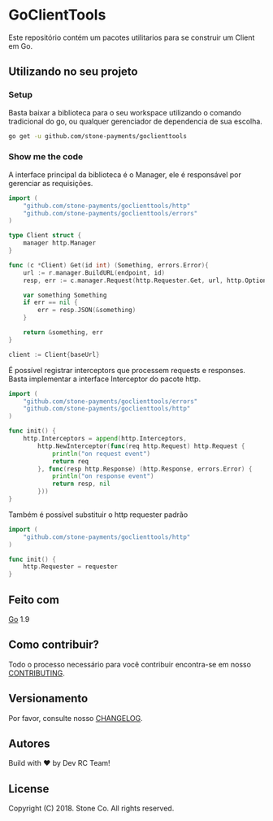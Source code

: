 # GoClientTools

Este repositório contém um pacotes utilitarios para se construir um Client em Go.


## Utilizando no seu projeto

### Setup

Basta baixar a biblioteca para o seu workspace utilizando o comando tradicional do go, ou qualquer gerenciador de dependencia de sua escolha.

```bash
go get -u github.com/stone-payments/goclienttools
```

### Show me the code

A interface principal da biblioteca é o Manager, ele é responsável por gerenciar as requisições.

```go
import (
    "github.com/stone-payments/goclienttools/http"
    "github.com/stone-payments/goclienttools/errors"    
)

type Client struct {
    manager http.Manager
}

func (c *Client) Get(id int) (Something, errors.Error){
    url := r.manager.BuildURL(endpoint, id)
    resp, err := c.manager.Request(http.Requester.Get, url, http.Options())

    var something Something
	if err == nil {
		err = resp.JSON(&something)
	}

	return &something, err
}

client := Client{baseUrl}
```

É possível registrar interceptors que processem requests e responses. Basta implementar a interface Interceptor do pacote http.

```go
import (
    "github.com/stone-payments/goclienttools/errors"
    "github.com/stone-payments/goclienttools/http"
)

func init() {
    http.Interceptors = append(http.Interceptors,
        http.NewInterceptor(func(req http.Request) http.Request {
            println("on request event")
            return req
        }, func(resp http.Response) (http.Response, errors.Error) {
            println("on response event")
            return resp, nil
        }))
}

```

Também é possível substituir o http requester padrão
```go
import (
    "github.com/stone-payments/goclienttools/http"
)

func init() {
    http.Requester = requester
}

```

## Feito com

[Go](https://golang.org/) 1.9

## Como contribuir?

Todo o processo necessário para você contribuir encontra-se em nosso [CONTRIBUTING](CONTRIBUTING.md).

## Versionamento

Por favor, consulte nosso [CHANGELOG](CHANGELOG.md).

## Autores

Build with :heart: by Dev RC Team!

## License

Copyright (C) 2018. Stone Co. All rights reserved.
